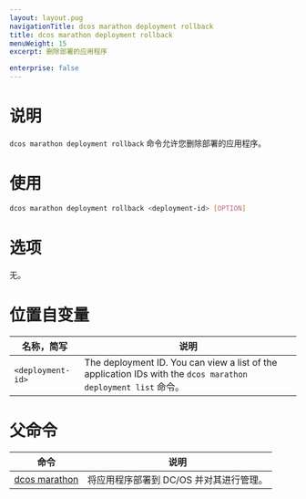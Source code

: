 ```yaml
---
layout: layout.pug
navigationTitle: dcos marathon deployment rollback
title: dcos marathon deployment rollback
menuWeight: 15
excerpt: 删除部署的应用程序

enterprise: false
---
```


# 说明
`dcos marathon deployment rollback` 命令允许您删除部署的应用程序。

# 使用

```bash
dcos marathon deployment rollback <deployment-id> [OPTION]
```

# 选项

无。

# 位置自变量

| 名称，简写 | 说明 |
|---------|-------------|
| `<deployment-id>`   |  The deployment ID. You can view a list of the application IDs with the `dcos marathon deployment list` 命令。|

# 父命令

| 命令 | 说明 |
|---------|-------------|
| [dcos marathon](/1.11/cli/command-reference/dcos-marathon/) | 将应用程序部署到 DC/OS 并对其进行管理。|

